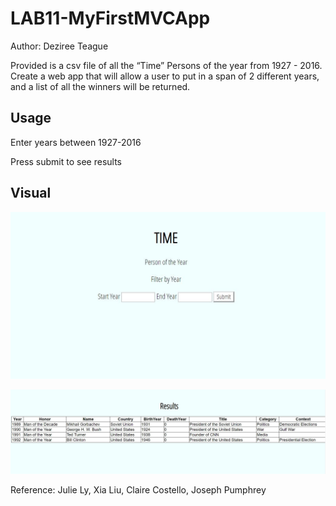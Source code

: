 # LAB11-MyFirstMVCApp

Author: Deziree Teague

Provided is a csv file of all the “Time” Persons of the year from 1927 - 2016. Create a web app that will allow a user to put in a span of 2 different years, and a list of all the winners will be returned.

## Usage

Enter years between 1927-2016

Press submit to see results

## Visual 

![home](https://github.com/dezteague/LAB11-MyFirstMVCApp/blob/master/MVCApp/Assets/home.JPG)

![results](https://github.com/dezteague/LAB11-MyFirstMVCApp/blob/master/MVCApp/Assets/results.JPG)


Reference: Julie Ly, Xia Liu, Claire Costello, Joseph Pumphrey
